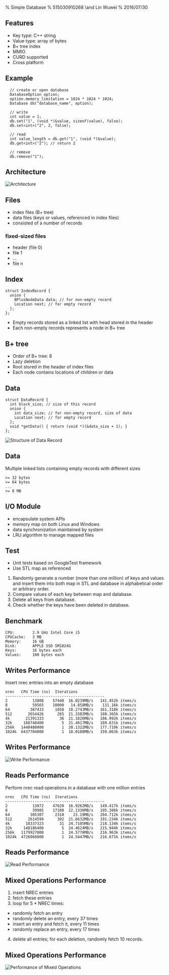 % Simple Database
% 515030910268 \and Lin Wuwei
% 2016/07/30

## Features
* Key type: C++ string
* Value type: array of bytes
* B+ tree index
* MMIO
* CURD supported
* Cross platform

## Example


```
  // create or open database
  DatabaseOption option;
  option.memory_limitation = 1024 * 1024 * 1024;
  Database db("database_name", option);

  // write
  int value = 1;
  db.set("1", (void *)&value, sizeof(value), false);
  db.set<int>("2", 2, false);

  // read
  int value_length = db.get("1", (void *)&value);
  db.get<int>("2"); // return 2

  // remove
  db.remove("1");
```  


## Architecture
![Architecture](image/architecture.png)  

## Files
* index files (B+ tree)
* data files (keys or values, referenced in index files)
* consisted of a number of records

### fixed-sized files
* header (file 0)
* file 1
* ...
* file n

## Index
```
struct IndexRecord {
  union {
    BPlusNodeData data; // for non-empty record
    Location next; // for empty record
  };
};

```

* Empty records stored as a linked list with head stored in the header
* Each non-empty records represents a node in B+ tree  

## B+ tree

* Order of B+ tree: 8
* Lazy deletion
* Root stored in the header of index files
* Each node contains locations of children or data

## Data
```
struct DataRecord {
  int block_size; // size of this record
  union {
    int data_size; // for non-empty record, size of data
    Location next; // for empty record
  };
  void *getData() { return (void *)(&data_size + 1); }
};
```  
![Structure of Data Record](image/data_record.png)  

## Data
Multiple linked lists containing empty records with different sizes

```  
>= 32 bytes  
>= 64 bytes  
...  
>= 8 MB
```

## I/O Module
* encapsulate system APIs
* memory map on both Linux and Windows
* data synchronization maintained by system
* LRU algorithm to manage mapped files


## Test
* Unit tests based on GoogleTest framework
* Use STL map as referenced

1. Randomly generate a number (more than one million) of keys and values and insert them into both map in STL and database in alphabetical order or arbitrary order.
2. Compare values of each key between map and database.
3. Delete all keys from database.
4. Check whether the keys have been deleted in database.

## Benchmark
```
CPU:        2.9 GHz Intel Core i5
CPUCache:   3 MB
Memory:     16 GB
Disk:       APPLE SSD SM1024G
Keys:       16 bytes each
Values:     100 bytes each
```

## Writes Performance
Insert nrec entries into an empty database
```
nrec   CPU Time (ns)  Iterations
--------------------------------------------
2           13808    57440  16.0239MB/s   141.452k items/s
8           59565    10000   14.858MB/s    131.16k items/s
64         387433     1858  18.2743MB/s   161.318k items/s
512       2654426      265  21.3382MB/s   188.365k items/s
4k       21391333       36  21.1826MB/s   186.992k items/s
32k     168748400        5  21.4817MB/s   189.631k items/s
256k   1440480000        1  20.1322MB/s   177.719k items/s
1024k  6437704000        1  18.0188MB/s   159.063k items/s
```
## Writes Performance
![Write Performance](image/pfmn_insert.png)  

## Reads Performance
Perform nrec read operations in a database with one million entries
```
nrec   CPU Time (ns)  Iterations
--------------------------------------------
2           13072    47620  16.9262MB/s   149.417k items/s
8           39985    17188  22.1336MB/s   195.386k items/s
64         305307     2310    23.19MB/s   204.712k items/s
512       2614599      302  21.6632MB/s   191.234k items/s
4k       18337323       31  24.7105MB/s   218.134k items/s
32k     148186400        5  24.4624MB/s   215.944k items/s
256k   1179927000        1  24.5778MB/s   216.963k items/s
1024k  4726068000        1  24.5447MB/s   216.671k items/s
```
## Reads Performance
![Read Performance](image/pfmn_search.png)  

## Mixed Operations Performance
1. insert NREC entries
2. fetch these entries
3. loop for 5 * NREC times:  
*  randomly fetch an entry
*  randomly delete an entry, every 37 times
*  insert an entry and fetch it, every 11 times
*  randomly replace an entry, every 17 times  
4. delete all entries; for each deletion, randomly fetch 10 records.

## Mixed Operations Performance
![Performance of Mixed Operations](image/pfmn_mixed.png)  
